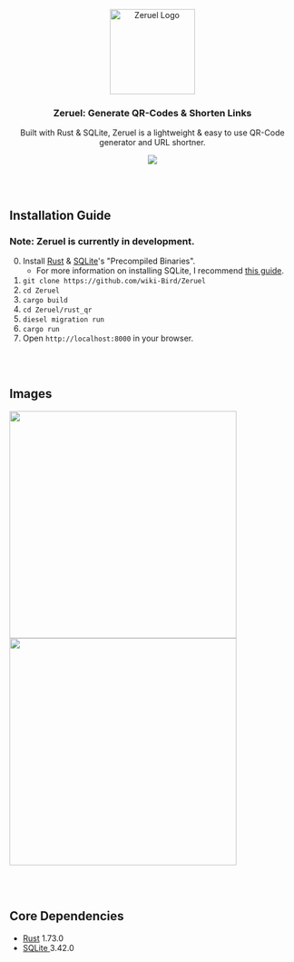 <p align="center"><a href="#" target="_blank" rel="noreferrer noopener"><img width="150" alt="Zeruel Logo" src="https://media.discordapp.net/attachments/590667063165583409/1131711335634321419/Zeruallogoo2.png"></a></p>


<h3 align="center"> Zeruel: Generate QR-Codes & Shorten Links</h3>

<p align="center">Built with Rust & SQLite, Zeruel is a lightweight & easy to use QR-Code generator and URL shortner.</p>
<div align="center">
  <img src="https://github.com/wiki-Bird/Zeruel/actions/workflows/rust.yml/badge.svg">
  
</div>

<br/><br/>
## Installation Guide
### Note: Zeruel is currently in development.

0. Install <a href="https://www.rust-lang.org/learn/get-started" rel="noreferrer noopener">Rust</a> & <a href="https://www.sqlite.org/download.html" rel="noreferrer noopener">SQLite</a>'s "Precompiled Binaries".
   - For more information on installing SQLite, I recommend [this guide]().
2. `git clone https://github.com/wiki-Bird/Zeruel`
3. `cd Zeruel`
4. `cargo build`
5. `cd Zeruel/rust_qr`
6. `diesel migration run`
7. `cargo run`
8. Open `http://localhost:8000` in your browser.

<br/><br/>
## Images


<img width="400" src="https://media.discordapp.net/attachments/590667063165583409/1131709432569548830/image.png">
<img width="400" src="https://media.discordapp.net/attachments/590667063165583409/1132596122242781194/image.png">

<br/><br/>
## Core Dependencies
<ul>
  <li><a href="https://www.rust-lang.org" rel="noreferrer noopener">Rust</a> 1.73.0
  </li>
  <li><a href="https://www.sqlite.org/download.html" rel="noreferrer noopener">SQLite </a>3.42.0</li>
</ul> 
